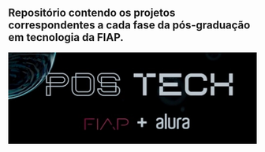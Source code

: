 <div>
    <h2>Repositório contendo os projetos correspondentes a cada fase da pós-graduação em tecnologia da FIAP.</h2>
</div>

<div align="center">
    <img src="banner.png" />
</div>